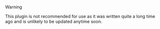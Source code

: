 > [!WARNING]
> This plugin is not recommended for use as it was written quite a long time ago and is unlikely to be updated anytime soon.
